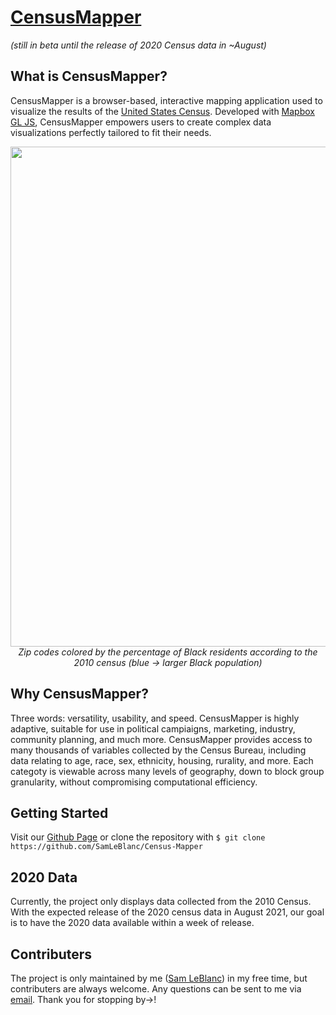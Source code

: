 # [CensusMapper](https://samleblanc.github.io/Census-Mapper/)
*(still in beta until the release of 2020 Census data in ~August)*

## What is CensusMapper?
CensusMapper is a browser-based, interactive mapping application used to visualize the results of the [United States Census](https://en.wikipedia.org/wiki/United_States_census). Developed with [Mapbox GL JS](https://www.mapbox.com/mapbox-gljs), CensusMapper empowers users to create complex data visualizations perfectly tailored to fit their needs.
<p align="center">
  <img src="https://github.com/SamLeBlanc/Census-Mapper/blob/main/images/readMeImage2.png" width="800">
  <br>
  <span><i>Zip codes colored by the percentage of Black residents according to the 2010 census (blue → larger Black population)</i></span>
</p>


## Why CensusMapper?

Three words: versatility, usability, and speed. CensusMapper is highly adaptive, suitable for use in political campiaigns, marketing, industry, community planning, and much more. CensusMapper provides access to many thousands of variables collected by the Census Bureau, including data relating to age, race, sex, ethnicity, housing, rurality, and more. Each categoty is viewable across many levels of geography, down to block group granularity, without compromising computational efficiency.

## Getting Started

Visit our [Github Page](https://samleblanc.github.io/Census-Mapper/) or clone the repository with
`$ git clone https://github.com/SamLeBlanc/Census-Mapper`

## 2020 Data

Currently, the project only displays data collected from the 2010 Census. With the expected release of the 2020 census data in August 2021, our goal is to have the 2020 data available within a week of release.

## Contributers

The project is only maintained by me ([Sam LeBlanc](https://github.com/SamLeBlanc)) in my free time, but contributers are always welcome. Any questions can be sent to me via [email](mailto:sdl87@georgetown.edu). Thank you for stopping by→!
